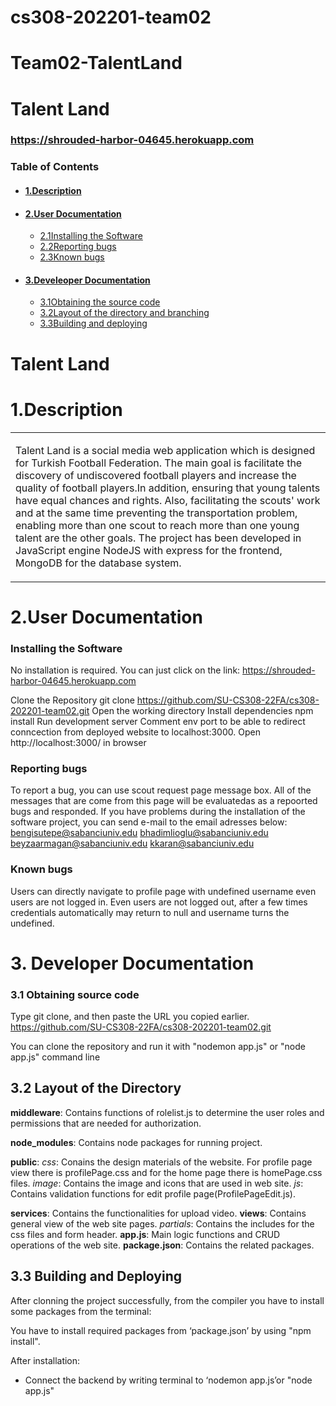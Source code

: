 # cs308-202201-team02
# Team02-TalentLand

# **Talent Land**
### https://shrouded-harbor-04645.herokuapp.com 
### Table of Contents
+ #### [1.Description](#desc)
+ #### [2.User Documentation](#userdoc)
  - [2.1Installing the Software](#installandrunsoftware)
  - [2.2Reporting bugs](#reportbugs)
  - [2.3Known bugs](#knownbugs)
+ #### [3.Develeoper Documentation](#devdoc)
  - [3.1Obtaining the source code](#obtainsource)
  - [3.2Layout of the directory and branching](#layoutdirectory)
  - [3.3Building and deploying](#buildanddeploy)
  
# **Talent Land**
# 1.Description <a name="desc"/>
<table>
<tr>
<td>

Talent Land is a social media web application which is designed for Turkish Football Federation. The main goal is facilitate the discovery of undiscovered football players and
increase the quality of football players.In addition, ensuring that young talents have equal chances and rights. Also, facilitating the scouts' work and at the same time preventing the transportation problem, enabling more than one scout to reach more than one young talent are the other goals. The project has been developed in JavaScript engine NodeJS with express for the frontend, MongoDB for the database system.
</td>
</tr>
</table>



# 2.User Documentation <a name="userdoc"/>
### Installing the Software <a name="installandrunsoftware"/>
No installation is required. You can just click on the link: https://shrouded-harbor-04645.herokuapp.com

Clone the Repository git clone https://github.com/SU-CS308-22FA/cs308-202201-team02.git
Open the working directory 
Install dependencies npm install
Run development server
Comment env port to be able to redirect conncection from deployed website to localhost:3000.
Open http://localhost:3000/ in browser

### Reporting bugs <a name="reportbugs"/>
To report a bug, you can use scout request page message box. All of the messages that are come from this page will be evaluatedas as a repoorted bugs and responded.
If you have problems during the installation of the software project, you can send e-mail to the email adresses below:
bengisutepe@sabanciuniv.edu
bhadimlioglu@sabanciuniv.edu
beyzaarmagan@sabanciuniv.edu
kkaran@sabanciuniv.edu

### Known bugs <a name="knownbugs"/>
Users can directly navigate to profile page with undefined username even users are not logged in.
Even users are not logged out, after a few times credentials automatically may return to null and username turns the undefined.

# 3. Developer Documentation <a name="devdoc"/>

### 3.1 Obtaining source code <a name="obtainsource"/>

Type git clone, and then paste the URL you copied earlier.
https://github.com/SU-CS308-22FA/cs308-202201-team02.git

You can clone the repository and run it with "nodemon app.js"  or "node app.js" command line

## 3.2 Layout of the Directory <a name="layoutdirectory"/>

**middleware**: Contains functions of rolelist.js to determine the user roles and permissions that are needed for authorization.

**node_modules**: Contains node packages for running project.

**public**: 
    *css*: Conains the design materials of the website. For profile page view there is profilePage.css and for the home page there is homePage.css files.
    *image*: Contains the image and icons that are used in web     site.
    *js*: Contains validation functions for edit profile page(ProfilePageEdit.js).
    
**services**: Contains the functionalities for upload video.
**views**: Contains general view of the web site pages.
  *partials*: Contains the includes for the css files and form header.
**app.js**: Main logic functions and CRUD operations of the web site.
**package.json**: Contains the related packages.
   

## 3.3 Building and Deploying <a name="buildanddeploy"/>

After clonning the project successfully, from the compiler you have to install some packages from the terminal:

You have to install required packages from ‘package.json’ by using "npm install".

After installation:

-  Connect the backend by writing terminal to ‘nodemon app.js’or "node app.js" 



